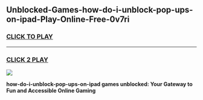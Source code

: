 
## Unblocked-Games-how-do-i-unblock-pop-ups-on-ipad-Play-Online-Free-0v7ri
<h3>
<a href="https://premium76.site?title=how-do-i-unblock-pop-ups-on-ipad&ref=26A">CLICK TO PLAY</a></h3>
<hr>

<h3>
<a href="https://premium76.site?title=how-do-i-unblock-pop-ups-on-ipad&ref=26A">CLICK 2 PLAY</a>
  
</h3>

<a href="https://premium76.site?title=how-do-i-unblock-pop-ups-on-ipad&ref=26A"><img src="https://clearcache.store/games.png"></a>


**how-do-i-unblock-pop-ups-on-ipad games unblocked: Your Gateway to Fun and Accessible Online Gaming**
